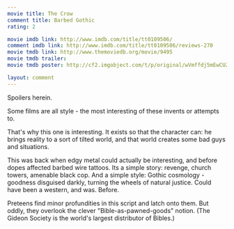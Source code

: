 ```yaml
---
movie title: The Crow
comment title: Barbed Gothic
rating: 2

movie imdb link: http://www.imdb.com/title/tt0109506/
comment imdb link: http://www.imdb.com/title/tt0109506/reviews-270
movie tmdb link: http://www.themoviedb.org/movie/9495
movie tmdb trailer: 
movie tmdb poster: http://cf2.imgobject.com/t/p/original/wVmffdj5mEwCUZUDoNB5mzmW36D.jpg

layout: comment
---
```


Spoilers herein.

Some films are all style - the most interesting of these invents or attempts to.

That's why this one is interesting. It exists so that the character can: he brings reality to  a sort of tilted world, and that world creates some bad guys and situations.

This was back when edgy metal could actually be interesting, and before dopes affected  barbed wire tattoos. Its a simple story: revenge, church towers, amenable black cop. And  a simple style: Gothic cosmology - goodness disguised darkly, turning the wheels of  natural justice. Could have been a western, and was. Before.

Preteens find minor profundities in this script and latch onto them. But oddly, they  overlook the clever "Bible-as-pawned-goods" notion. (The Gideon Society is the world's  largest distributor of Bibles.)